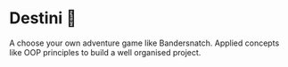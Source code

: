# Destini 🤔

A choose your own adventure game like Bandersnatch. Applied concepts like OOP principles to build a
well organised project.